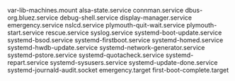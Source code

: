 var-lib-machines.mount
alsa-state.service
connman.service
dbus-org.bluez.service
debug-shell.service
display-manager.service
emergency.service
nslcd.service
plymouth-quit-wait.service
plymouth-start.service
rescue.service
syslog.service
systemd-boot-update.service
systemd-bsod.service
systemd-firstboot.service
systemd-homed.service
systemd-hwdb-update.service
systemd-network-generator.service
systemd-pstore.service
systemd-quotacheck.service
systemd-repart.service
systemd-sysusers.service
systemd-update-done.service
systemd-journald-audit.socket
emergency.target
first-boot-complete.target
